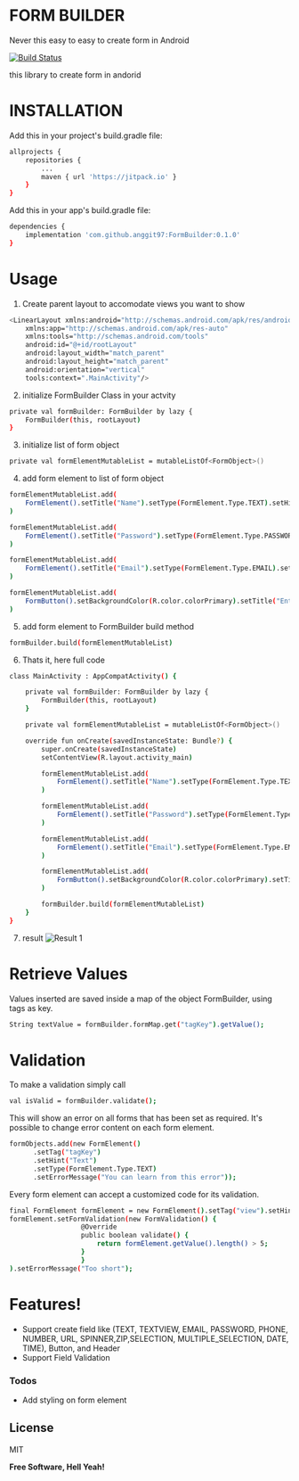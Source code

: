 # FORM BUILDER
Never this easy to easy to create form in Android

[![Build Status](https://travis-ci.org/joemccann/dillinger.svg?branch=master)](https://travis-ci.org/joemccann/dillinger)

this library to create form in andorid

# INSTALLATION
Add this in your project's build.gradle file:
```sh
allprojects {
	repositories {
		...
		maven { url 'https://jitpack.io' }
	}
}
```

Add this in your app's build.gradle file:
```sh
dependencies {
    implementation 'com.github.anggit97:FormBuilder:0.1.0'
}
```

# Usage
1. Create parent layout to accomodate views you want to show
```sh
<LinearLayout xmlns:android="http://schemas.android.com/apk/res/android"
    xmlns:app="http://schemas.android.com/apk/res-auto"
    xmlns:tools="http://schemas.android.com/tools"
    android:id="@+id/rootLayout"
    android:layout_width="match_parent"
    android:layout_height="match_parent"
    android:orientation="vertical"
    tools:context=".MainActivity"/>
```
2. initialize FormBuilder Class in your actvity
```sh
private val formBuilder: FormBuilder by lazy {
    FormBuilder(this, rootLayout)
}
```
3. initialize list of form object
```sh
private val formElementMutableList = mutableListOf<FormObject>()
```
4. add form element to list of form object
```sh
formElementMutableList.add(
    FormElement().setTitle("Name").setType(FormElement.Type.TEXT).setHint("Enter your name")
)

formElementMutableList.add(
    FormElement().setTitle("Password").setType(FormElement.Type.PASSWORD).setHint("Enter your password")
)

formElementMutableList.add(
    FormElement().setTitle("Email").setType(FormElement.Type.EMAIL).setHint("Enter your email")
)

formElementMutableList.add(
    FormButton().setBackgroundColor(R.color.colorPrimary).setTitle("Enter")
)

```
5. add form element to FormBuilder build method
```sh
formBuilder.build(formElementMutableList)
```
6. Thats it, here full code
```sh
class MainActivity : AppCompatActivity() {

    private val formBuilder: FormBuilder by lazy {
        FormBuilder(this, rootLayout)
    }

    private val formElementMutableList = mutableListOf<FormObject>()

    override fun onCreate(savedInstanceState: Bundle?) {
        super.onCreate(savedInstanceState)
        setContentView(R.layout.activity_main)

        formElementMutableList.add(
            FormElement().setTitle("Name").setType(FormElement.Type.TEXT).setHint("Enter your name")
        )

        formElementMutableList.add(
            FormElement().setTitle("Password").setType(FormElement.Type.PASSWORD).setHint("Enter your password")
        )

        formElementMutableList.add(
            FormElement().setTitle("Email").setType(FormElement.Type.EMAIL).setHint("Enter your email")
        )

        formElementMutableList.add(
            FormButton().setBackgroundColor(R.color.colorPrimary).setTitle("Enter")
        )

        formBuilder.build(formElementMutableList)
    }
}
```
7. result
![Result 1](https://github.com/anggit97/FormBuilder/blob/master/screenshot/result1.jpg)

# Retrieve Values
Values inserted are saved inside a map of the object FormBuilder, using tags as key.
```sh
String textValue = formBuilder.formMap.get("tagKey").getValue();
```

# Validation
To make a validation simply call
```sh
val isValid = formBuilder.validate();
```
This will show an error on all forms that has been set as required.
It's possible to change error content on each form element.
```sh
formObjects.add(new FormElement()
      .setTag("tagKey")
      .setHint("Text")
      .setType(FormElement.Type.TEXT)
      .setErrorMessage("You can learn from this error"));
```
Every form element can accept a customized code for its validation.
```sh
final FormElement formElement = new FormElement().setTag("view").setHint("view").setType(FormElement.Type.TEXTVIEW));
formElement.setFormValidation(new FormValidation() {
				  @Override
				  public boolean validate() {
				      return formElement.getValue().length() > 5;
				  }
			      }
).setErrorMessage("Too short");
```

# Features!

  - Support create field like (TEXT, TEXTVIEW, EMAIL, PASSWORD, PHONE, NUMBER, URL, SPINNER,ZIP,SELECTION, MULTIPLE_SELECTION, DATE, TIME), Button, and Header
  - Support Field Validation

### Todos

 - Add styling on form element

License
----

MIT


**Free Software, Hell Yeah!**

[//]: # (These are reference links used in the body of this note and get stripped out when the markdown processor does its job. There is no need to format nicely because it shouldn't be seen. Thanks SO - http://stackoverflow.com/questions/4823468/store-comments-in-markdown-syntax)


   [dill]: <https://github.com/joemccann/dillinger>
   [git-repo-url]: <https://github.com/joemccann/dillinger.git>
   [john gruber]: <http://daringfireball.net>
   [df1]: <http://daringfireball.net/projects/markdown/>
   [markdown-it]: <https://github.com/markdown-it/markdown-it>
   [Ace Editor]: <http://ace.ajax.org>
   [node.js]: <http://nodejs.org>
   [Twitter Bootstrap]: <http://twitter.github.com/bootstrap/>
   [jQuery]: <http://jquery.com>
   [@tjholowaychuk]: <http://twitter.com/tjholowaychuk>
   [express]: <http://expressjs.com>
   [AngularJS]: <http://angularjs.org>
   [Gulp]: <http://gulpjs.com>

   [PlDb]: <https://github.com/joemccann/dillinger/tree/master/plugins/dropbox/README.md>
   [PlGh]: <https://github.com/joemccann/dillinger/tree/master/plugins/github/README.md>
   [PlGd]: <https://github.com/joemccann/dillinger/tree/master/plugins/googledrive/README.md>
   [PlOd]: <https://github.com/joemccann/dillinger/tree/master/plugins/onedrive/README.md>
   [PlMe]: <https://github.com/joemccann/dillinger/tree/master/plugins/medium/README.md>
   [PlGa]: <https://github.com/RahulHP/dillinger/blob/master/plugins/googleanalytics/README.md>
